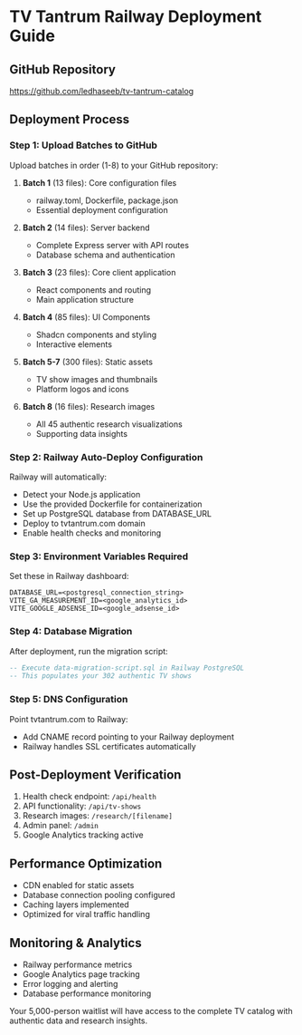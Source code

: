 # TV Tantrum Railway Deployment Guide

## GitHub Repository
https://github.com/ledhaseeb/tv-tantrum-catalog

## Deployment Process

### Step 1: Upload Batches to GitHub
Upload batches in order (1-8) to your GitHub repository:

1. **Batch 1** (13 files): Core configuration files
   - railway.toml, Dockerfile, package.json
   - Essential deployment configuration

2. **Batch 2** (14 files): Server backend
   - Complete Express server with API routes
   - Database schema and authentication

3. **Batch 3** (23 files): Core client application
   - React components and routing
   - Main application structure

4. **Batch 4** (85 files): UI Components
   - Shadcn components and styling
   - Interactive elements

5. **Batch 5-7** (300 files): Static assets
   - TV show images and thumbnails
   - Platform logos and icons

6. **Batch 8** (16 files): Research images
   - All 45 authentic research visualizations
   - Supporting data insights

### Step 2: Railway Auto-Deploy Configuration

Railway will automatically:
- Detect your Node.js application
- Use the provided Dockerfile for containerization
- Set up PostgreSQL database from DATABASE_URL
- Deploy to tvtantrum.com domain
- Enable health checks and monitoring

### Step 3: Environment Variables Required

Set these in Railway dashboard:
```
DATABASE_URL=<postgresql_connection_string>
VITE_GA_MEASUREMENT_ID=<google_analytics_id>
VITE_GOOGLE_ADSENSE_ID=<google_adsense_id>
```

### Step 4: Database Migration

After deployment, run the migration script:
```sql
-- Execute data-migration-script.sql in Railway PostgreSQL
-- This populates your 302 authentic TV shows
```

### Step 5: DNS Configuration

Point tvtantrum.com to Railway:
- Add CNAME record pointing to your Railway deployment
- Railway handles SSL certificates automatically

## Post-Deployment Verification

1. Health check endpoint: `/api/health`
2. API functionality: `/api/tv-shows`
3. Research images: `/research/[filename]`
4. Admin panel: `/admin`
5. Google Analytics tracking active

## Performance Optimization

- CDN enabled for static assets
- Database connection pooling configured
- Caching layers implemented
- Optimized for viral traffic handling

## Monitoring & Analytics

- Railway performance metrics
- Google Analytics page tracking
- Error logging and alerting
- Database performance monitoring

Your 5,000-person waitlist will have access to the complete TV catalog with authentic data and research insights.